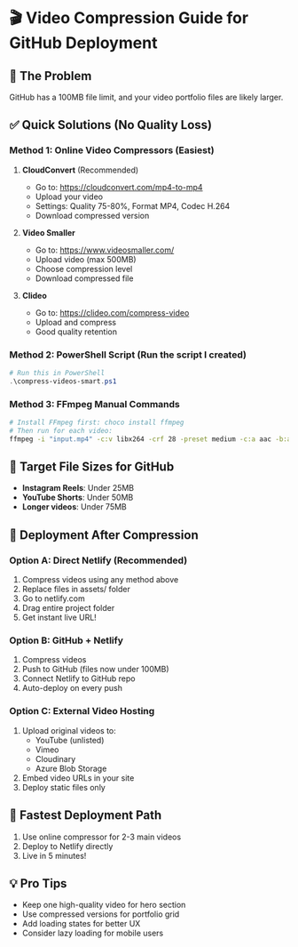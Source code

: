 # 🎬 Video Compression Guide for GitHub Deployment

## 🚫 The Problem
GitHub has a 100MB file limit, and your video portfolio files are likely larger.

## ✅ Quick Solutions (No Quality Loss)

### Method 1: Online Video Compressors (Easiest)
1. **CloudConvert** (Recommended)
   - Go to: https://cloudconvert.com/mp4-to-mp4
   - Upload your video
   - Settings: Quality 75-80%, Format MP4, Codec H.264
   - Download compressed version

2. **Video Smaller**
   - Go to: https://www.videosmaller.com/
   - Upload video (max 500MB)
   - Choose compression level
   - Download compressed file

3. **Clideo**
   - Go to: https://clideo.com/compress-video
   - Upload and compress
   - Good quality retention

### Method 2: PowerShell Script (Run the script I created)
```powershell
# Run this in PowerShell
.\compress-videos-smart.ps1
```

### Method 3: FFmpeg Manual Commands
```bash
# Install FFmpeg first: choco install ffmpeg
# Then run for each video:
ffmpeg -i "input.mp4" -c:v libx264 -crf 28 -preset medium -c:a aac -b:a 128k -movflags +faststart "output.mp4"
```

## 🎯 Target File Sizes for GitHub
- **Instagram Reels**: Under 25MB
- **YouTube Shorts**: Under 50MB  
- **Longer videos**: Under 75MB

## 📱 Deployment After Compression

### Option A: Direct Netlify (Recommended)
1. Compress videos using any method above
2. Replace files in assets/ folder
3. Go to netlify.com
4. Drag entire project folder
5. Get instant live URL!

### Option B: GitHub + Netlify
1. Compress videos
2. Push to GitHub (files now under 100MB)
3. Connect Netlify to GitHub repo
4. Auto-deploy on every push

### Option C: External Video Hosting
1. Upload original videos to:
   - YouTube (unlisted)
   - Vimeo
   - Cloudinary
   - Azure Blob Storage
2. Embed video URLs in your site
3. Deploy static files only

## 🚀 Fastest Deployment Path
1. Use online compressor for 2-3 main videos
2. Deploy to Netlify directly
3. Live in 5 minutes!

## 💡 Pro Tips
- Keep one high-quality video for hero section
- Use compressed versions for portfolio grid
- Add loading states for better UX
- Consider lazy loading for mobile users

